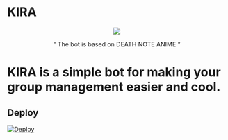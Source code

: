 # KIRA
<p align="center">
  <img src="https://telegra.ph/file/da03da36159a847edcde7.jpg">
</p>





<p align="center">
 " The bot is based on DEATH NOTE ANIME ”  
</p>




 # KIRA is a simple bot for making your group management easier and cool.


## Deploy 
[![Deploy](https://www.herokucdn.com/deploy/button.svg)](https://heroku.com/deploy?template=https://github.com/Lightyagami788/KIRA-BOT)
